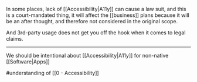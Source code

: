 In some places, lack of [[Accessibility|A11y]] can cause a law suit, and this is a court-mandated thing, it will affect the [[business]] plans because it will be an after thought, and therefore not considered in the original scope.

And 3rd-party usage does not get you off the hook when it comes to legal claims.

---

We should be intentional about [[Accessibility|A11y]] for non-native [[Software|Apps]]

#understanding of [[0 - Accessibility]]